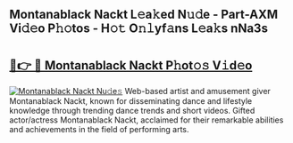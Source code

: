 ## Montanablack Nackt L𝚎a𝚔ed N𝚞𝚍e - Part-AXM Vi𝚍𝚎o P𝚑𝚘tos - H𝚘𝚝 O𝚗𝚕yf𝚊ns L𝚎a𝚔s nNa3s

# <h2><a href="http://kfboaqe.oniu.top/?m=Montanablack+Nackt">🔗👉 🔴 Montanablack Nackt P𝚑ot𝚘𝚜 V𝚒d𝚎o</a></h2>

[![Montanablack Nackt Nu𝚍e𝚜](https://i.imgur.com/0qMVB7G.gif)](http://kfboaqe.oniu.top/?m=Montanablack+Nackt)
Web-based artist and amusement giver Montanablack Nackt, known for disseminating dance and lifestyle knowledge through trending dance trends and short videos. Gifted actor/actress Montanablack Nackt, acclaimed for their remarkable abilities and achievements in the field of performing arts.  
